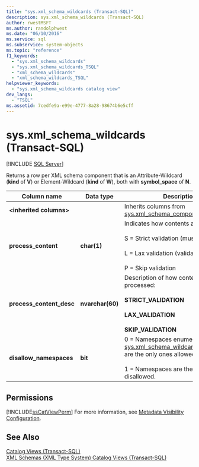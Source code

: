 ```yaml
---
title: "sys.xml_schema_wildcards (Transact-SQL)"
description: sys.xml_schema_wildcards (Transact-SQL)
author: rwestMSFT
ms.author: randolphwest
ms.date: "06/10/2016"
ms.service: sql
ms.subservice: system-objects
ms.topic: "reference"
f1_keywords:
  - "sys.xml_schema_wildcards"
  - "sys.xml_schema_wildcards_TSQL"
  - "xml_schema_wildcards"
  - "xml_schema_wildcards_TSQL"
helpviewer_keywords:
  - "sys.xml_schema_wildcards catalog view"
dev_langs:
  - "TSQL"
ms.assetid: 7cedfe9a-e99e-4777-8a28-98674b6e5cff
---
```

# sys.xml_schema_wildcards (Transact-SQL)
[!INCLUDE [SQL Server](../../includes/applies-to-version/sqlserver.md)]

  Returns a row per XML schema component that is an Attribute-Wildcard (**kind** of **V**) or Element-Wildcard (**kind** of **W**), both with **symbol_space** of **N**.  
  
|Column name|Data type|Description|  
|-----------------|---------------|-----------------|  
|**\<inherited columns>**||Inherits columns from [sys.xml_schema_components](../../relational-databases/system-catalog-views/sys-xml-schema-components-transact-sql.md).|  
|**process_content**|**char(1)**|Indicates how contents are processed.<br /><br /> S = Strict validation (must validate)<br /><br /> L = Lax validation (validate if possible)<br /><br /> P = Skip validation|  
|**process_content_desc**|**nvarchar(60)**|Description of how contents are processed:<br /><br /> **STRICT_VALIDATION**<br /><br /> **LAX_VALIDATION**<br /><br /> **SKIP_VALIDATION**|  
|**disallow_namespaces**|**bit**|0 = Namespaces enumerated in [sys.xml_schema_wildcard_namespaces](../../relational-databases/system-catalog-views/sys-xml-schema-wildcard-namespaces-transact-sql.md) are the only ones allowed.<br /><br /> 1 = Namespaces are the only ones disallowed.|  
  
## Permissions  
 [!INCLUDE[ssCatViewPerm](../../includes/sscatviewperm-md.md)] For more information, see [Metadata Visibility Configuration](../../relational-databases/security/metadata-visibility-configuration.md).  
  
## See Also  
 [Catalog Views &#40;Transact-SQL&#41;](../../relational-databases/system-catalog-views/catalog-views-transact-sql.md)   
 [XML Schemas &#40;XML Type System&#41; Catalog Views &#40;Transact-SQL&#41;](../../relational-databases/system-catalog-views/xml-schemas-xml-type-system-catalog-views-transact-sql.md)  
  
  
